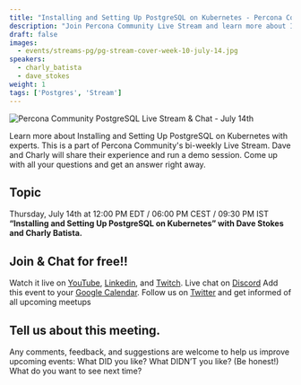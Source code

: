 ```yaml
---
title: "Installing and Setting Up PostgreSQL on Kubernetes - Percona Community PostgreSQL Live Stream & Chat - July, 14th"
description: "Join Percona Community Live Stream and learn more about Installing and Setting Up PostgreSQL on Kubernetes on Thursday, July 14th at 12:00 PM EDT / 06:00 PM CEST / 09:30 PM IST"
draft: false
images:
  - events/streams-pg/pg-stream-cover-week-10-july-14.jpg
speakers:
  - charly_batista
  - dave_stokes
weight: 1
tags: ['Postgres', 'Stream']
---
```



![Percona Community PostgreSQL Live Stream & Chat - July 14th](events/streams-pg/pg-stream-cover-week-10-july-14.jpg)

Learn more about Installing and Setting Up PostgreSQL on Kubernetes with experts. This is a part of Percona Community's bi-weekly  Live Stream. Dave and Charly will share their experience and run a demo session. Come up with all your questions and get an answer right away.

## Topic
Thursday, July 14th at 12:00 PM EDT / 06:00 PM CEST / 09:30 PM IST
**“Installing and Setting Up PostgreSQL on Kubernetes” with Dave Stokes and Charly Batista.**

## Join & Chat for free!!
Watch it live on [YouTube](https://www.youtube.com/watch?v=jzJ9UfNwZJI), [Linkedin](https://www.linkedin.com/video/event/urn:li:ugcPost:6952248159553167360/), and [Twitch](https://www.linkedin.com/video/event/urn:li:ugcPost:6952248159553167360/).
Live chat on [Discord](http://per.co.na/discord)
Add this event to your [Google Calendar](https://calendar.google.com/event?action=TEMPLATE&tmeid=a251OWMxdmY2cnNxdnUxOGExc2x2aTJhbXFfMjAyMjA3MTRUMTYwMDAwWiBmcmVkZWwubWFtaW5kcmFAcGVyY29uYS5jb20&tmsrc=fredel.mamindra%40percona.com).
Follow us on [Twitter](https://twitter.com/PerconaBytes) and get informed of all upcoming meetups

## Tell us about this meeting.
Any comments, feedback, and suggestions are welcome to help us improve upcoming events:
What DID you like?
What DIDN’T you like? (Be honest!)
What do you want to see next time?


